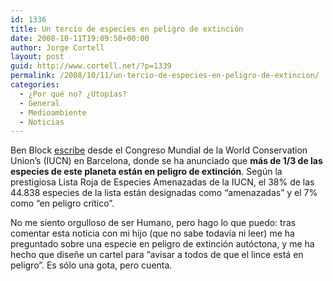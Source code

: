 ```yaml
---
id: 1336
title: Un tercio de especies en peligro de extinción
date: 2008-10-11T19:09:50+00:00
author: Jorge Cortell
layout: post
guid: http://www.cortell.net/?p=1339
permalink: /2008/10/11/un-tercio-de-especies-en-peligro-de-extincion/
categories:
  - ¿Por qué no? ¿Utopías?
  - General
  - Medioambiente
  - Noticias
---
```

Ben Block <a title="http://www.worldwatch.org/node/5901?emc=el&m=154706&l=6&v=1b4364f236" href="http://www.worldwatch.org/node/5901?emc=el&m=154706&l=6&v=1b4364f236" target="_blank">escribe</a> desde el Congreso Mundial de la World Conservation Union&#8217;s (IUCN) en Barcelona, donde se ha anunciado que **más de 1/3 de las especies de este planeta están en peligro de extinción**. Según la prestigiosa Lista Roja de Especies Amenazadas de la IUCN, el 38% de las 44.838 especies de la lista están designadas como &#8220;amenazadas&#8221; y el 7% como &#8220;en peligro crítico&#8221;.

No me siento orgulloso de ser Humano, pero hago lo que puedo: tras comentar esta noticia con mi hijo (que no sabe todavía ni leer) me ha preguntado sobre una especie en peligro de extinción autóctona, y me ha hecho que diseñe un cartel para &#8220;avisar a todos de que el lince está en peligro&#8221;. Es sólo una gota, pero cuenta.